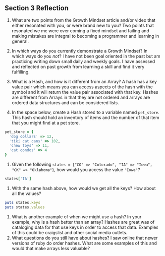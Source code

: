## Section 3 Reflection

1. What are two points from the Growth Mindset article and/or video that either resonated with you, or were brand new to you?
Two points that resonated we me were over coming a fixed mindset and failing and making mistakes are integral to becoming
a programmer and learning in general.

1. In which ways do you currently demonstrate a Growth Mindset? In which ways do you _not_?
I have not been goal oriented in the past but am practicing writing down small daily and weekly goals. I have assessed
and reflected on past growth from learning a skill and find it very fulfilling.

1. What is a Hash, and how is it different from an Array?
A hash has a key value pair which means you can access aspects of the hash with the symbol and it will return the value pair
associated with that key. Hashes are different from Arrays in that they are not ordered and arrays are ordered data structures and can be considered lists. 

1. In the space below, create a Hash stored to a variable named `pet_store`.  This hash should hold an inventory of items and the number of that item that you might find at a pet store.
```ruby
pet_store = {
  'dog collars' => 12,
  'tiki cat cans' => 102,
  'chew toys' => 11,
  'cat condos' => 4
}
```

1. Given the following `states = {"CO" => "Colorado", "IA" => "Iowa", "OK" => "Oklahoma"}`, how would you access the value `"Iowa"`?
```ruby
states['IA']
```

1. With the same hash above, how would we get all the keys?  How about all the values?
```ruby
puts states.keys
puts states.values
```

1. What is another example of when we might use a hash?  In your example, why is a hash better than an array?
Hashes are great was of cataloging data for that use keys in order to access that data. Examples of this could be craigslist and other social media outlets.
1. What questions do you still have about hashes?
I saw online that newer versions of ruby do order hashes. What are some examples of this and would that make arrays less
valuable?

